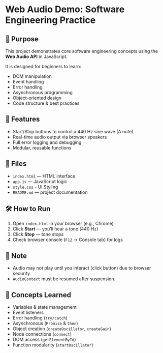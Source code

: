# Web Audio Demo: Software Engineering Practice

## 🎯 Purpose
This project demonstrates core software engineering concepts using the **Web Audio API** in JavaScript.

It is designed for beginners to learn:
- DOM manipulation
- Event handling
- Error handling
- Asynchronous programming
- Object-oriented design
- Code structure & best practices

## 🧩 Features
- Start/Stop buttons to control a 440 Hz sine wave (A note)
- Real-time audio output via browser speakers
- Full error logging and debugging
- Modular, reusable functions

## 📁 Files
- `index.html` — HTML interface
- `app.js` — JavaScript logic
- `style.css` - UI Styling
- `README.md` — project documentation

## 🛠️ How to Run
1. Open `index.html` in your browser (e.g., Chrome)
2. Click **Start** — you’ll hear a tone (440 Hz)
3. Click **Stop** — tone stops
4. Check browser console (`F12` → Console tab) for logs

## 📌 Note
- Audio may not play until you interact (click button) due to browser security.
- `AudioContext` must be resumed after suspension.

## 🧠 Concepts Learned
- Variables & state management
- Event listeners
- Error handling (`try/catch`)
- Asynchronous (`Promise` & `then`)
- Object creation (`createOscillator`, `createGain`)
- Node connections (`connect`)
- DOM access (`getElementById`)
- Function modularity (`startOscillator`)


